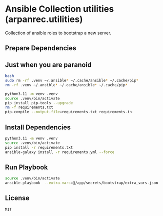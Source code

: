 # Ansible Collection utilities (arpanrec.utilities)

Collection of ansible roles to bootstrap a new server.

## Prepare Dependencies

## Just when you are paranoid

```bash
bash
sudo rm -rf .venv ~/.ansible* ~/.cache/ansible* ~/.cache/pip*
rm -rf .venv ~/.ansible* ~/.cache/ansible* ~/.cache/pip*
```

```bash
python3.11 -m venv .venv
source .venv/bin/activate
pip install pip-tools --upgrade
rm -f requirements.txt
pip-compile --output-file=requirements.txt requirements.in
```

## Install Dependencies

```bash
python3.11 -m venv .venv
source .venv/bin/activate
pip install -r requirements.txt
ansible-galaxy install -r requirements.yml --force
```

## Run Playbook

```bash
source .venv/bin/activate
ansible-playbook  --extra-vars=@/app/secrets/bootstrap/extra_vars.json site.yml --tags <Tags>
```

## License

`MIT`
